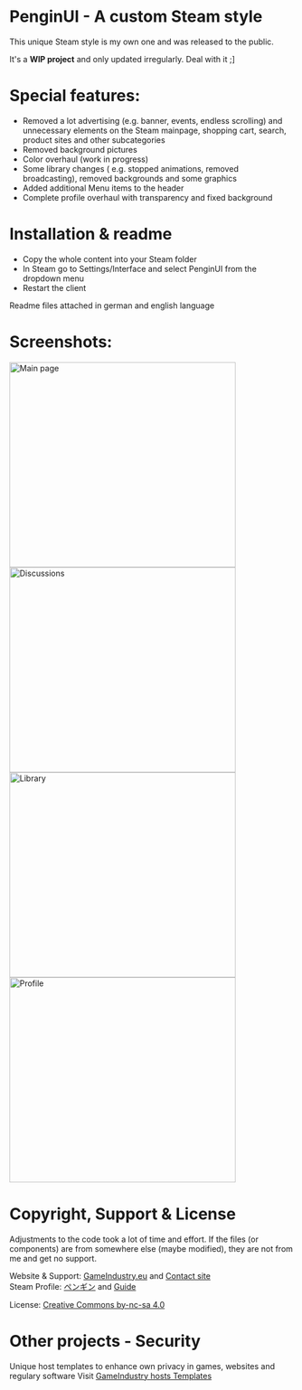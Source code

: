 # PenginUI - A custom Steam style
This unique Steam style is my own one and was released to the public.

It's a <b>WIP project</b> and only updated irregularly. Deal with it ;]

# Special features:
- Removed a lot advertising (e.g. banner, events, endless scrolling) and unnecessary elements on the Steam mainpage, shopping cart, search, product sites and other subcategories
- Removed background pictures
- Color overhaul (work in progress)
- Some library changes ( e.g. stopped animations, removed broadcasting), removed backgrounds and some graphics
- Added additional Menu items to the header
- Complete profile overhaul with transparency and fixed background

# Installation & readme
- Copy the whole content into your Steam folder
- In Steam go to Settings/Interface and select PenginUI from the dropdown menu
- Restart the client

Readme files attached in german and english language

# Screenshots:
<p float="left">
<img src="https://www.gameindustry.eu/images/git/main.webp" alt="Main page" width="400" height="363">
<img src="https://www.gameindustry.eu/images/git/discussions.webp" alt="Discussions" width="400" height="363">
<img src="https://www.gameindustry.eu/images/git/library.webp" alt="Library" width="400" height="363">
<img src="https://www.gameindustry.eu/images/git/profile.webp" alt="Profile" width="400" height="363">
</p>

# Copyright, Support & License
Adjustments to the code took a lot of time and effort. If the files (or components) are from somewhere else (maybe modified), they are not from me and get no support.

Website & Support: <a href="https://www.gameindustry.eu">GameIndustry.eu</a> and <a href="https://www.gameindustry.eu/u/kontakt/">Contact site</a><br>
Steam Profile: <a href="https://steamcommunity.com/profiles/76561198113455411">ペンギン</a> and <a href="https://steamcommunity.com/sharedfiles/filedetails/?id=2253017064">Guide</a>

License: <a href="https://creativecommons.org/licenses/by-nc-sa/4.0/">Creative Commons by-nc-sa 4.0</a>

# Other projects - Security
Unique host templates to enhance own privacy in games, websites and regulary software
Visit <a href="https://github.com/KodoPengin/GameIndustry-hosts-Template">GameIndustry hosts Templates</a>
